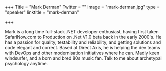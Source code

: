 +++
Title = "Mark Derman"
Twitter = ""
image = "mark-derman.jpg"
type = "speaker"
linktitle = "mark-derman"

+++

Mark is a long time full-stack .NET developer enthusiast, having first taken SafariNow.com to Production on .Net V1.0 beta back in the early 2000's. He has a passion for quality, testability and reliability, and getting solutions and code elegant and correct. Based at Direct Axis, he is helping the dev teams with DevOps and other modernisation initiatives where he can. Madly keen windsurfer, and a born and bred 80s music fan. Talk to me about archetypal psychology anytime.
